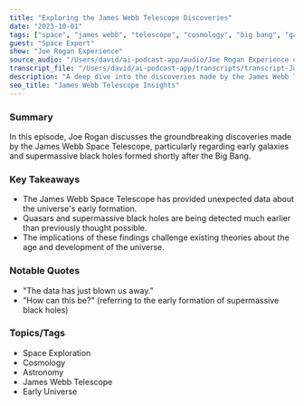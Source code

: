 ```yaml
---
title: "Exploring the James Webb Telescope Discoveries"
date: "2023-10-01"
tags: ["space", "james webb", "telescope", "cosmology", "big bang", "galaxies", "quasars"]
guest: "Space Expert"
show: "Joe Rogan Experience"
source_audio: "/Users/david/ai-podcast-app/audio/Joe Rogan Experience #2363 - David Kipping.mp3"
transcript_file: "/Users/david/ai-podcast-app/transcripts/transcript-Joe Rogan Experience #2363 - David Kipping-clip3m.txt"
description: "A deep dive into the discoveries made by the James Webb Telescope and their implications on our understanding of the universe."
seo_title: "James Webb Telescope Insights"
---
```


### Summary
In this episode, Joe Rogan discusses the groundbreaking discoveries made by the James Webb Space Telescope, particularly regarding early galaxies and supermassive black holes formed shortly after the Big Bang.

### Key Takeaways
- The James Webb Space Telescope has provided unexpected data about the universe's early formation.
- Quasars and supermassive black holes are being detected much earlier than previously thought possible.
- The implications of these findings challenge existing theories about the age and development of the universe.

### Notable Quotes
- "The data has just blown us away."
- "How can this be?" (referring to the early formation of supermassive black holes)

### Topics/Tags
- Space Exploration
- Cosmology
- Astronomy
- James Webb Telescope
- Early Universe